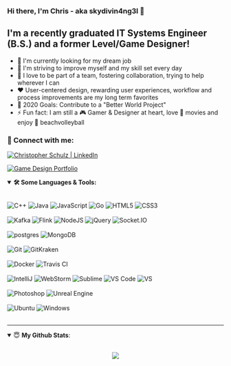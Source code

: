 ### Hi there, I'm Chris - aka skydivin4ng3l :wave:

## I'm a recently graduated IT Systems Engineer (B.S.) and a former Level/Game Designer!
- 📣 I'm currently looking for my dream job
- :seedling: I'm striving to improve myself and my skill set every day
- :honeybee: I love to be part of a team, fostering collaboration, trying to help wherever I can
- ❤️ User-centered design, rewarding user experiences, workflow and process improvements are my long term favorites
- 🥅 2020 Goals: Contribute to a "Better World Project"
- ⚡ Fun fact: I am still a :video_game: Gamer & Designer at heart, love :movie_camera: movies and enjoy 🏐 beachvolleyball

### 📮 Connect with me:

<p align = "center">

[<img alt="Christopher Schulz | LinkedIn" src="https://img.shields.io/badge/LinkedIn-%230077B5.svg?&style=for-the-badge&logo=LinkedIn&logoColor=white" />][linkedin]

[<img alt="Game Design Portfolio" src="https://img.shields.io/badge/Game Design%20-%23000000.svg?&style=for-the-badge&label=Portfolio:&labelColor=orange" />][gameportfolio]

</p>


<details open>

<summary> <b> 🛠️ Some Languages & Tools: </b></summary>
<br />
<p align = "left">

<img alt="C++" src="https://img.shields.io/badge/c++%20-%2300599C.svg?&style=for-the-badge&logo=c%2B%2B&ogoColor=white" />

<img alt="Java" src="https://img.shields.io/badge/java-%23ED8B00.svg?&style=for-the-badge&logo=java&logoColor=white" />

<img alt="JavaScript" src="https://img.shields.io/badge/javascript%20-%23323330.svg?&style=for-the-badge&logo=javascript&logoColor=%23F7DF1E" />

<img alt="Go" src="https://img.shields.io/badge/go-%2300ADD8.svg?&style=for-the-badge&logo=go&logoColor=white" />

<img alt="HTML5" src="https://img.shields.io/badge/html5%20-%23E34F26.svg?&style=for-the-badge&logo=html5&logoColor=white" /> 

<img alt="CSS3" src="https://img.shields.io/badge/css3%20-%231572B6.svg?&style=for-the-badge&logo=css3&logoColor=white" />

<br />
<br />

<img alt="Kafka" src="https://img.shields.io/badge/Apache Kafka-%23000000.svg?&style=for-the-badge&logo=Apache-Kafka&logoColor=white" />

<img alt="Flink" src="https://img.shields.io/badge/Apache Flink-%23E6526F.svg?&style=for-the-badge&logo=Apache-Flink&logoColor=white" />

<img alt="NodeJS" src="https://img.shields.io/badge/node.js%20-%2343853D.svg?&style=for-the-badge&logo=node.js&logoColor=white" />

<img alt="jQuery" src="https://img.shields.io/badge/jquery%20-%230769AD.svg?&style=for-the-badge&logo=jquery&logoColor=white" />

<img alt="Socket.IO" src="https://img.shields.io/badge/socket.io%20-%23010101.svg?&style=for-the-badge&logo=Socket.io&logoColor=white" />

<br />
<br />

<img alt="postgres" src="https://img.shields.io/badge/postgres-%23316192.svg?&style=for-the-badge&logo=postgresql&logoColor=white" />

<img alt="MongoDB" src="https://img.shields.io/badge/MongoDB-%234ea94b.svg?&style=for-the-badge&logo=mongodb&logoColor=white" />

<br />
<br />

<img alt="Git" src="https://img.shields.io/badge/git-%23F05032.svg?&style=for-the-badge&logo=Git&logoColor=white" />

<img alt="GitKraken" src="https://img.shields.io/badge/gitkraken-%23179287.svg?&style=for-the-badge&logo=GitKraken&logoColor=white" />

<br />
<br />

<img alt="Docker" src="https://img.shields.io/badge/docker-%232496ED.svg?&style=for-the-badge&logo=docker&logoColor=white" />

<img alt="Travis CI" src="https://img.shields.io/badge/travis CI-%233EAAAF.svg?&style=for-the-badge&logo=travis-ci&logoColor=white" />

<br />
<br />

<img alt="IntelliJ" src="https://img.shields.io/badge/intellij Idea-%23000000.svg?&style=for-the-badge&logo=intellij-idea&logoColor=white" />

<img alt="WebStorm" src="https://img.shields.io/badge/web storm-%23000000.svg?&style=for-the-badge&logo=WebStorm&logoColor=white" />

<img alt="Sublime" src="https://img.shields.io/badge/Sublime-%23FF9800.svg?&style=for-the-badge&logo=Sublime-Text&logoColor=white" />

<img alt="VS Code" src="https://img.shields.io/badge/Visual Studio Code-%23007ACC.svg?&style=for-the-badge&logo=Visual-Studio-Code&logoColor=white" />

<img alt="VS" src="https://img.shields.io/badge/Visual Studio-%235C2D91.svg?&style=for-the-badge&logo=Visual-Studio&logoColor=white" />

<br />
<br />

<img alt="Photoshop" src="https://img.shields.io/badge/Adobe Photoshop-%2331A8FF.svg?&style=for-the-badge&logo=Adobe-photoshop&logoColor=white" />

<img alt="Unreal Engine" src="https://img.shields.io/badge/Unreal Engine-%23313131.svg?&style=for-the-badge&logo=Unreal-Engine&logoColor=white" />

<br />
<br />

<img alt="Ubuntu" src="https://img.shields.io/badge/Ubuntu-%23E95420.svg?&style=for-the-badge&logo=Ubuntu&logoColor=white" />

<img alt="Windows" src="https://img.shields.io/badge/Windows-%230078D6.svg?&style=for-the-badge&logo=Windows&logoColor=white" />

<br />
<br />
</p> 

</details>

---

<details open>
 <summary> 😇 <b>My Github Stats</b>: </summary>

<br>

<p align = "center">
  <img src = "https://github-readme-stats.vercel.app/api?username=skydivin4ng3l&count_private=true&show_icons=true&&bg_color=30,e96443,904e95&title_color=fff&text_color=fff&icon_color=fff&line_height=27">
</p>

</details>

[linkedin]: www.linkedin.com/in/christopher-schulz-514229a1
[gameportfolio]: http://www.leveldesign-chris-schulz.com/
